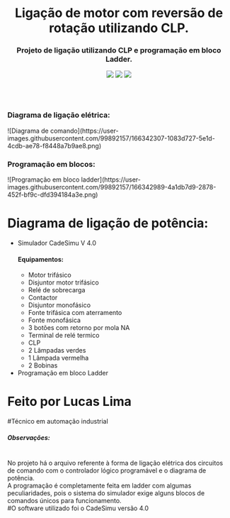 <h1 align="center">Ligação de motor com reversão de rotação utilizando CLP.</h1>

<h3 align="center">Projeto de ligação utilizando CLP e programação em bloco Ladder.</h3>
<p align="center">
<img src="https://img.shields.io/badge/Status-Concluido-green"/>
<img src="https://img.shields.io/github/issues/LucasLima004/Liga-o-de-motor-com-revers-o"/>
<img src="https://img.shields.io/badge/Linguagem-Ladder-blue"/>
</p>
<br>
<br>
<h3>Diagrama de ligação elétrica:</h3>
![Diagrama de comando](https://user-images.githubusercontent.com/99892157/166342307-1083d727-5e1d-4cdb-ae78-f8448a7b9ae8.png)
<br>
<h3>Programação em blocos:</h3>
![Programação em bloco ladder](https://user-images.githubusercontent.com/99892157/166342989-4a1db7d9-2878-452f-bf9c-dfd394184a3e.png)
<h1>Diagrama de ligação de potência:</h1>


<ul>
  <li>Simulador CadeSimu V 4.0</li>
  <h4>Equipamentos:</h4>
  <ul>
     <li>Motor trifásico</li>
     <li>Disjuntor motor trifásico</li>
     <li>Relé de sobrecarga</li>
     <li>Contactor</li>
     <li>Disjuntor monofásico</li>
     <li>Fonte trifásica com aterramento</li>
     <li>Fonte monofásica</li>
     <li>3 botões com retorno por mola NA</li>
     <li>Terminal de relé termico</li>
     <li>CLP</li>
     <li>2 Lâmpadas verdes</li>
     <li>1 Lâmpada vermelha</li>
     <li>2 Bobinas</li>
  </ul>
  <li>Programação em bloco Ladder</li>
</ul>

#     Feito por Lucas Lima
#Técnico em automação industrial


<h5>Observações:</h5><br>
No projeto há o arquivo referente à forma de ligação elétrica dos circuitos de comando com o controlador lógico programável e o diagrama de potência.<br>
A programação é completamente feita em ladder com algumas peculiaridades, pois o sistema do simulador exige alguns blocos de comandos únicos para funcionamento.
<br>#O software utilizado foi o CadeSimu versão 4.0
